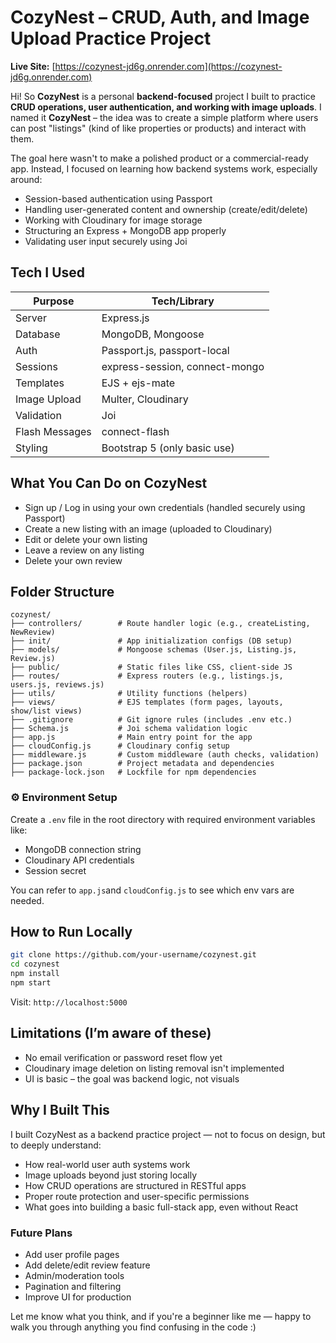 
# CozyNest – CRUD, Auth, and Image Upload Practice Project

**Live Site:** [https://cozynest-jd6g.onrender.com](https://cozynest-jd6g.onrender.com)

Hi! So **CozyNest** is a personal **backend-focused** project I built to practice **CRUD operations, user authentication, and working with image uploads**. I named it **CozyNest** – the idea was to create a simple platform where users can post "listings" (kind of like properties or products) and interact with them.

The goal here wasn't to make a polished product or a commercial-ready app. Instead, I focused on learning how backend systems work, especially around:

- Session-based authentication using Passport
- Handling user-generated content and ownership (create/edit/delete)
- Working with Cloudinary for image storage
- Structuring an Express + MongoDB app properly
- Validating user input securely using Joi

## Tech I Used

| Purpose           | Tech/Library                |
|-------------------|-----------------------------|
| Server            | Express.js                  |
| Database          | MongoDB, Mongoose           |
| Auth              | Passport.js, passport-local |
| Sessions          | express-session, connect-mongo |
| Templates         | EJS + ejs-mate              |
| Image Upload      | Multer, Cloudinary          |
| Validation        | Joi                          |
| Flash Messages    | connect-flash               |
| Styling           | Bootstrap 5 (only basic use)|

## What You Can Do on CozyNest

- Sign up / Log in using your own credentials (handled securely using Passport)
- Create a new listing with an image (uploaded to Cloudinary)
- Edit or delete your own listing
- Leave a review on any listing
- Delete your own review

## Folder Structure

```
cozynest/
├── controllers/        # Route handler logic (e.g., createListing, NewReview)
├── init/               # App initialization configs (DB setup)
├── models/             # Mongoose schemas (User.js, Listing.js, Review.js)
├── public/             # Static files like CSS, client-side JS
├── routes/             # Express routers (e.g., listings.js, users.js, reviews.js)
├── utils/              # Utility functions (helpers)
├── views/              # EJS templates (form pages, layouts, show/list views)
├── .gitignore          # Git ignore rules (includes .env etc.)
├── Schema.js           # Joi schema validation logic
├── app.js              # Main entry point for the app
├── cloudConfig.js      # Cloudinary config setup
├── middleware.js       # Custom middleware (auth checks, validation)
├── package.json        # Project metadata and dependencies
├── package-lock.json   # Lockfile for npm dependencies
```
### ⚙️ Environment Setup

Create a `.env` file in the root directory with required environment variables like:

- MongoDB connection string
- Cloudinary API credentials
- Session secret

You can refer to `app.js`and `cloudConfig.js` to see which env vars are needed.

## How to Run Locally

```bash
git clone https://github.com/your-username/cozynest.git
cd cozynest
npm install
npm start
```

Visit: `http://localhost:5000`

## Limitations (I’m aware of these)

- No email verification or password reset flow yet
- Cloudinary image deletion on listing removal isn't implemented
- UI is basic – the goal was backend logic, not visuals

## Why I Built This

I built CozyNest as a backend practice project — not to focus on design, but to deeply understand:

- How real-world user auth systems work
- Image uploads beyond just storing locally
- How CRUD operations are structured in RESTful apps
- Proper route protection and user-specific permissions
- What goes into building a basic full-stack app, even without React

### Future Plans

* Add user profile pages
* Add delete/edit review feature
* Admin/moderation tools
* Pagination and filtering
* Improve UI for production


Let me know what you think, and if you're a beginner like me — happy to walk you through anything you find confusing in the code :)
